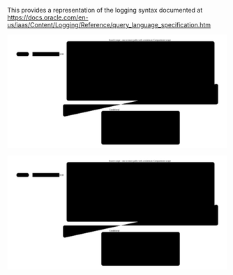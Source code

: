 This provides a representation of the logging syntax documented at https://docs.oracle.com/en-us/iaas/Content/Logging/Reference/query_language_specification.htm


![](./image.svg?sanitize=true)


<img src="image.svg"/>
